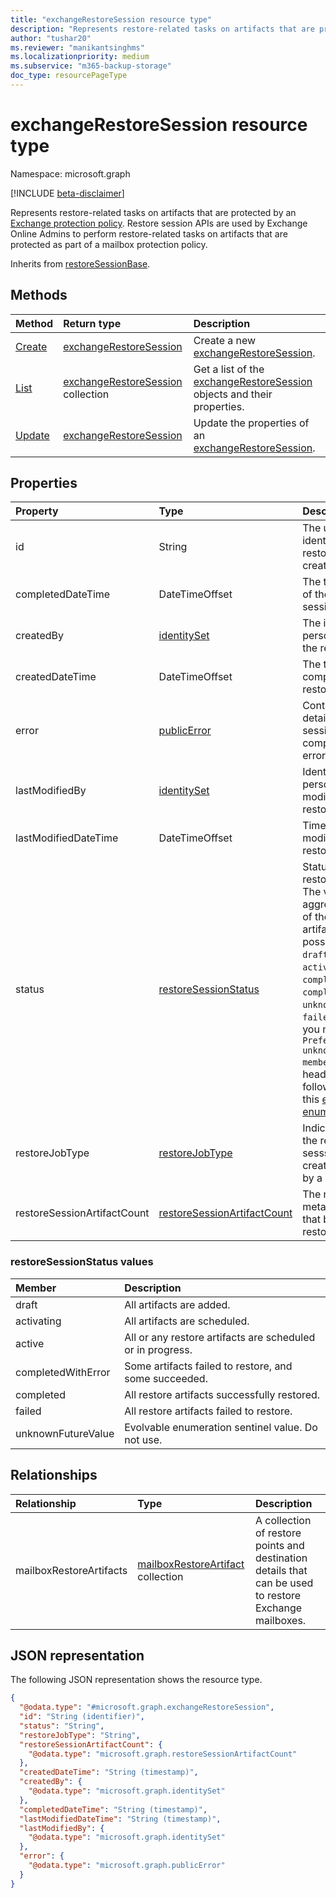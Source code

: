 ```yaml
---
title: "exchangeRestoreSession resource type"
description: "Represents restore-related tasks on artifacts that are protected by an Exchange protection policy."
author: "tushar20"
ms.reviewer: "manikantsinghms"
ms.localizationpriority: medium
ms.subservice: "m365-backup-storage"
doc_type: resourcePageType
---
```


# exchangeRestoreSession resource type

Namespace: microsoft.graph

[!INCLUDE [beta-disclaimer](../../includes/beta-disclaimer.md)]

Represents restore-related tasks on artifacts that are protected by an [Exchange protection policy](exchangeprotectionpolicy.md). Restore session APIs are used by Exchange Online Admins to perform restore-related tasks on artifacts that are protected as part of a mailbox protection policy.

Inherits from [restoreSessionBase](../resources/restoresessionbase.md).

## Methods
|Method|Return type|Description|
|:---|:---|:---|
|[Create](../api/backuprestoreroot-post-exchangerestoresessions.md)|[exchangeRestoreSession](../resources/exchangerestoresession.md)|Create a new [exchangeRestoreSession](../resources/exchangerestoresession.md).|
|[List](../api/exchangerestoresession-list-mailboxrestoreartifacts.md)|[exchangeRestoreSession](../resources/exchangerestoresession.md) collection|Get a list of the [exchangeRestoreSession](../resources/exchangerestoresession.md) objects and their properties.|
|[Update](../api/exchangerestoresession-update.md)|[exchangeRestoreSession](../resources/exchangerestoresession.md)|Update the properties of an [exchangeRestoreSession](../resources/exchangerestoresession.md).|

## Properties
|Property|Type|Description|
|:---|:---|:---|
|id|String|The unique identifier of the restore session created.|
|completedDateTime|DateTimeOffset|The time of creation of the restore session.|
|createdBy|[identitySet](../resources/identityset.md)|The identity of person who created the restore session.|
|createdDateTime|DateTimeOffset|The time of completion of the restore session.|
|error|[publicError](../resources/publicerror.md)|Contains error details if the restore session fails or completes with an error.|
|lastModifiedBy|[identitySet](../resources/identityset.md)|Identity of the person who last modified this restore session.|
|lastModifiedDateTime|DateTimeOffset|Timestamp of last modification of this restore session.|
|status|[restoreSessionStatus](../resources/exchangerestoresession.md#restoresessionstatus-values)|Status of the restore session. The value is an aggregated status of the restored artifacts. The possible values are: `draft`, `activating`, `active`, `completedWithError`, `completed`, `unknownFutureValue`, `failed`. Note that you must use the `Prefer: include-unknown-enum-members` request header to get the following value in this [evolvable enum](/graph/best-practices-concept#handling-future-members-in-evolvable-enumerations): `failed`.|
|restoreJobType|[restoreJobType](../resources/enums.md#restorejobtype-values)|Indicates whether the restore sesssion was created normally or by a bulk job.|
|restoreSessionArtifactCount|[restoreSessionArtifactCount](../resources/restoresessionartifactcount.md)|The number of metadata artifacts that belong to this restore session.|

### restoreSessionStatus values
|Member | Description |
|:------|:------------|
|draft|All artifacts are added.|
|activating|All artifacts are scheduled.|
|active|All or any restore artifacts are scheduled or in progress.|
|completedWithError|Some artifacts failed to restore, and some succeeded.|
|completed| All restore artifacts successfully restored.|
|failed| All restore artifacts failed to restore.|
|unknownFutureValue| Evolvable enumeration sentinel value. Do not use.|

## Relationships
|Relationship|Type|Description|
|:---|:---|:---|
|mailboxRestoreArtifacts|[mailboxRestoreArtifact](../resources/mailboxrestoreartifact.md) collection|A collection of restore points and destination details that can be used to restore Exchange mailboxes.|

## JSON representation
The following JSON representation shows the resource type.
<!-- {
  "blockType": "resource",
  "keyProperty": "id",
  "@odata.type": "microsoft.graph.exchangeRestoreSession",
  "baseType": "microsoft.graph.restoreSessionBase",
  "openType": false
}
-->
``` json
{
  "@odata.type": "#microsoft.graph.exchangeRestoreSession",
  "id": "String (identifier)",
  "status": "String",
  "restoreJobType": "String",
  "restoreSessionArtifactCount": {
    "@odata.type": "microsoft.graph.restoreSessionArtifactCount"
  },
  "createdDateTime": "String (timestamp)",
  "createdBy": {
    "@odata.type": "microsoft.graph.identitySet"
  },
  "completedDateTime": "String (timestamp)",
  "lastModifiedDateTime": "String (timestamp)",
  "lastModifiedBy": {
    "@odata.type": "microsoft.graph.identitySet"
  },
  "error": {
    "@odata.type": "microsoft.graph.publicError"
  }
}
```

